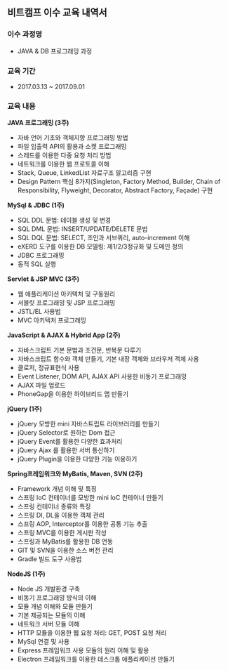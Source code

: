 ## 비트캠프 이수 교육 내역서

### 이수 과정명
* JAVA & DB 프로그래밍 과정

### 교육 기간
* 2017.03.13 ~ 2017.09.01

### 교육 내용


**JAVA 프로그래밍 (3주)**<br>
-	자바 언어 기초와 객체지향 프로그래밍 방법
-	파일 입출력 API의 활용과 소켓 프로그래밍
-	스레드를 이용한 다중 요청 처리 방법
-	네트워크를 이용한 웹 프로토콜 이해
-	Stack, Queue, LinkedList 자료구조 알고리즘 구현
-	Design Pattern 핵심 8가지(Singleton, Factory Method, Builder, Chain of Responsibility, Flyweight, Decorator, Abstract Factory, Façade) 구현<br>

**MySql & JDBC (1주)**<br>
-	SQL DDL 문법: 테이블 생성 및 변경
-	SQL DML 문법: INSERT/UPDATE/DELETE 문법
- SQL DQL 문법: SELECT, 조인과 서브쿼리, auto-increment 이해
- eXERD 도구를 이용한 DB 모델링: 제1/2/3정규화 및 도메인 정의
- JDBC 프로그래밍
- 동적 SQL 실행<br>

**Servlet & JSP MVC (3주)**<br>
- 웹 애플리케이션 아키텍처 및 구동원리
-	서블릿 프로그래밍 및 JSP 프로그래밍
-	JSTL/EL 사용법
-	MVC 아키텍처 프로그래밍<br>

**JavaScript & AJAX & Hybrid App (2주)**<br>
-	자바스크립트 기본 문법과 조건문, 반복문 다루기
-	자바스크립트 함수와 객체 만들기, 기본 내장 객체와 브라우저 객체 사용
-	클로저, 정규표현식 사용
-	Event Listener, DOM API, AJAX API 사용한 비동기 프로그래밍
-	AJAX 파일 업로드
-	PhoneGap을 이용한 하이브리드 앱 만들기<br>

**jQuery (1주)**<br>
-	jQuery 모방한 mini 자바스트립트 라이브러리를 만들기
-	jQuery Selector로 원하는 Dom 접근
-	jQuery Event를 활용한 다양한 효과처리
-	jQuery Ajax 를 활용한 서버 통신하기
-	jQuery Plugin을 이용한 다양한 기능 이용하기<br>

**Spring프레임워크와 MyBatis, Maven, SVN (2주)**<br>
-	Framework 개념 이해 및 특징
-	스프링 IoC 컨테이너를 모방한 mini IoC 컨테이너 만들기
-	스프링 컨테이너 종류와 특징
-	스프링 DI, DL을 이용한 객체 관리
-	스프링 AOP, Interceptor를 이용한 공통 기능 추출
-	스프링 MVC를 이용한 게시판 작성
-	스프링과 MyBatis를 활용한 DB 연동
-	GIT 및 SVN을 이용한 소스 버전 관리
-	Gradle 빌드 도구 사용법<br>

**NodeJS (1주)**<br>
-	Node JS 개발환경 구축
-	비동기 프로그래밍 방식의 이해
-	모듈 개념 이해와 모듈 만들기
-	기본 제공되는 모듈의 이해
-	네트워크 서버 모듈 이해
-	HTTP 모듈을 이용한 웹 요청 처리: GET, POST 요청 처리
-	MySql 연결 및 사용
-	Express 프레임워크 사용 모듈의 원리 이해 및 활용
-	Electron 프레임워크를 이용한 데스크톱 애플리케이션 만들기<br>
